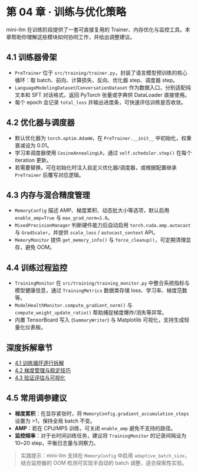 # 第 04 章 · 训练与优化策略

mini-llm 在训练阶段提供了一套可直接复用的 Trainer、内存优化与监控工具。本章帮助你理解这些模块如何协同工作，并给出调整建议。

## 4.1 训练器骨架
- `PreTrainer` 位于 `src/training/trainer.py`，封装了语言模型预训练的核心循环：取 batch、前向、计算损失、反向、优化器 step、调度器 step。
- `LanguageModelingDataset`/`ConversationDataset` 作为数据入口，分别适配纯文本和 SFT 对话格式，返回 PyTorch 张量或字典供 DataLoader 直接使用。
- 每个 epoch 会记录 `total_loss` 并输出进度条，可快速评估训练是否收敛。

## 4.2 优化器与调度器
- 默认优化器为 `torch.optim.AdamW`，在 `PreTrainer.__init__` 中初始化，权重衰减设为 0.01。
- 学习率调度器使用 `CosineAnnealingLR`，通过 `self.scheduler.step()` 在每个 iteration 更新。
- 若需要替换，可在初始化时注入自定义优化器/调度器，或根据配置继承 `PreTrainer` 后覆写对应逻辑。

## 4.3 内存与混合精度管理
- `MemoryConfig` 描述 AMP、梯度累积、动态批大小等选项，默认启用 `enable_amp=True` 与 `max_grad_norm=1.0`。
- `MixedPrecisionManager` 判断硬件能力后自动启用 `torch.cuda.amp.autocast` 与 `GradScaler`，并提供 `scale_loss` / `autocast_context` API。
- `MemoryMonitor` 提供 `get_memory_info()` 与 `force_cleanup()`，可定期清理显存，避免 OOM。

## 4.4 训练过程监控
- `TrainingMonitor` 在 `src/training/training_monitor.py` 中整合系统指标与模型健康信息，通过 `TrainingMetrics` 数据类存储 loss、学习率、梯度范数等。
- `ModelHealthMonitor.compute_gradient_norm()` 与 `compute_weight_update_ratio()` 帮助捕捉梯度爆炸/消失等异常。
- 内置 TensorBoard 写入 (`SummaryWriter`) 与 Matplotlib 可视化，支持生成轻量化仪表板。

## 深度拆解章节
- [4.1 训练循环逐行拆解](01-训练循环与损失跟踪/README.md)
- [4.2 梯度管理与稳定技巧](02-梯度管理与稳定技巧/README.md)
- [4.3 验证评估与可视化](03-验证评估与可视化/README.md)

## 4.5 常用调参建议
- **梯度累积**：在显存紧张时，将 `MemoryConfig.gradient_accumulation_steps` 设置为 >1，保持全局 batch 不变。
- **AMP**：若在 CPU/MPS 训练，可关闭 `enable_amp` 避免不支持的路径。
- **监控频率**：对于长时间训练任务，建议将 `TrainingMonitor` 的记录间隔设为 10~20 step，平衡日志量与洞察力。

> 实践提示：mini-llm 支持在 `MemoryConfig` 中启用 `adaptive_batch_size`，结合监控器的 OOM 检测可实现半自动的 batch 调整，适合探索性实验。
